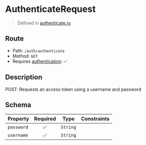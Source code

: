 # AuthenticateRequest
> Defined in [authenticate.rs](../../../../../interface/src/interface/routes/auth/authenticate.rs)

## Route
- Path: `/auth/authenticate`
- Method: `GET`
- Requires [authentication](../../../../Flows/Authentication%20Flow.md): ✅

## Description
POST: Requests an access token using a username and password

## Schema

| Property | Required | Type | Constraints |
| --- | :---: | --- | --- |
| `password` | ✅ | `String` |     | 
| `username` | ✅ | `String` |     | 


